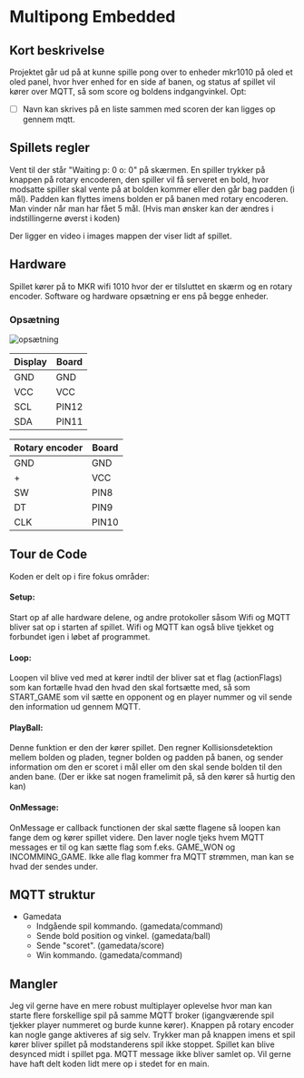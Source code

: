 # Multipong Embedded

## Kort beskrivelse
Projektet går ud på at kunne spille pong over to enheder mkr1010 på oled et oled panel, hvor hver enhed for en side af banen, og status af spillet vil kører over MQTT, så som score og boldens indgangvinkel. 
Opt:
 - [ ] Navn kan skrives på en liste sammen med scoren der kan ligges op gennem mqtt.

## Spillets regler
Vent til der står "Waiting p: 0 o: 0" på skærmen. En spiller trykker på knappen på rotary encoderen, den spiller vil få serveret en bold, hvor modsatte spiller skal vente på at bolden kommer eller den går bag padden (i mål). Padden kan flyttes imens bolden er på banen med rotary encoderen. Man vinder når man har fået 5 mål. (Hvis man ønsker kan der ændres i indstillingerne øverst i koden)

Der ligger en video i images mappen der viser lidt af spillet.

## Hardware
Spillet kører på to MKR wifi 1010 hvor der er tilsluttet en skærm og en rotary encoder. Software og hardware opsætning er ens på begge enheder.

### Opsætning
 ![opsætning](images/20220504_082813.jpg)

 | Display | Board |
 |-------- | ------|
 | GND     | GND   |
 | VCC     | VCC   |
 | SCL     | PIN12 |
 | SDA     | PIN11 |

 | Rotary encoder | Board |
 | -------------- | ----- |
 | GND            | GND   |
 | +              | VCC   |
 | SW             | PIN8  |
 | DT             | PIN9  |
 | CLK            | PIN10 |

## Tour de Code
 Koden er delt op i fire fokus områder:
#### Setup:
Start op af alle hardware delene, og andre protokoller såsom Wifi og MQTT bliver sat op i starten af spillet. Wifi og MQTT kan også blive tjekket og forbundet igen i løbet af programmet.

#### Loop:
Loopen vil blive ved med at kører indtil der bliver sat et flag (actionFlags) som kan fortælle hvad den hvad den skal fortsætte med, så som START_GAME som vil sætte en opponent og en player nummer og vil sende den information ud gennem MQTT.

#### PlayBall:
Denne funktion er den der kører spillet. Den regner Kollisionsdetektion mellem bolden og pladen, tegner bolden og padden på banen, og sender information om den er scoret i mål eller om den skal sende bolden til den anden bane. (Der er ikke sat nogen framelimit på, så den kører så hurtig den kan)

#### OnMessage:
OnMessage er callback functionen der skal sætte flagene så loopen kan fange dem og kører spillet videre. Den laver nogle tjeks hvem MQTT messages er til og kan sætte flag som f.eks. GAME_WON og INCOMMING_GAME. Ikke alle flag kommer fra MQTT strømmen, man kan se hvad der sendes under.

## MQTT struktur
 - Gamedata 
   - Indgående spil kommando. (gamedata/command)
   - Sende bold position og vinkel. (gamedata/ball)
   - Sende "scoret". (gamedata/score)
   - Win kommando. (gamedata/command)


## Mangler
Jeg vil gerne have en mere robust multiplayer oplevelse hvor man kan starte flere forskellige spil på samme MQTT broker (igangværende spil tjekker player nummeret og burde kunne kører). Knappen på rotary encoder kan nogle gange aktiveres af sig selv. Trykker man på knappen imens et spil kører bliver spillet på modstanderens spil ikke stoppet. Spillet kan blive desynced midt i spillet pga. MQTT message ikke bliver samlet op. Vil gerne have haft delt koden lidt mere op i stedet for en main.
